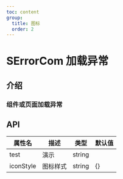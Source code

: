 ```yaml
---
toc: content
group:
  title: 图标
  order: 2
---
```


# SErrorCom 加载异常

## 介绍

### 组件或页面加载异常

<code src="./demos/index.tsx"></code>

## API

| 属性名    | 描述     | 类型   | 默认值 |
| --------- | -------- | ------ | ------ |
| test      | 演示     | string |        |
| iconStyle | 图标样式 | string | {}     |
